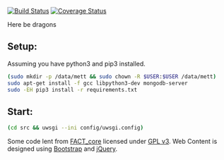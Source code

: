 [![Build Status](https://travis-ci.com/dorpvom/mettinizr.svg?branch=master)](https://travis-ci.com/dorpvom/mettinizr)
[![Coverage Status](https://coveralls.io/repos/github/dorpvom/mettinizr/badge.svg?branch=master)](https://coveralls.io/github/dorpvom/mettinizr?branch=master)

Here be dragons

## Setup:
Assuming you have python3 and pip3 installed.

```sh
(sudo mkdir -p /data/mett && sudo chown -R $USER:$USER /data/mett)
sudo apt-get install -f gcc libpython3-dev mongodb-server
sudo -EH pip3 install -r requirements.txt
```

## Start:
```sh
(cd src && uwsgi --ini config/uwsgi.config)
```

Some code lent from [FACT_core](https://github.com/fkie-cad/FACT_core) licensed under [GPL v3](https://github.com/fkie-cad/FACT_core/blob/master/LICENSE).
Web Content is designed using [Bootstrap](https://getbootstrap.com/) and [jQuery](https://jquery.com/).

